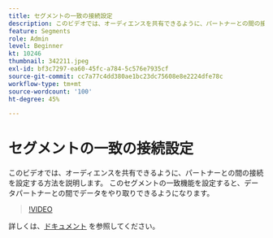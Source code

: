 ```yaml
---
title: セグメントの一致の接続設定
description: このビデオでは、オーディエンスを共有できるように、パートナーとの間の接続を設定する方法を説明します。 このセグメント一致機能を設定した後は、次の操作をおこないます（説明は 60～160 文字にする必要があります）。
feature: Segments
role: Admin
level: Beginner
kt: 10246
thumbnail: 342211.jpeg
exl-id: bf3c7297-ea60-45fc-a784-5c576e7935cf
source-git-commit: cc7a77c4dd380ae1bc23dc75608e8e2224dfe78c
workflow-type: tm+mt
source-wordcount: '100'
ht-degree: 45%

---
```


# セグメントの一致の接続設定

このビデオでは、オーディエンスを共有できるように、パートナーとの間の接続を設定する方法を説明します。 このセグメントの一致機能を設定すると、データパートナーとの間でデータをやり取りできるようになります。

>[!VIDEO](https://video.tv.adobe.com/v/342211/?quality=12&learn=on)

詳しくは、[ドキュメント](https://experienceleague.adobe.com/docs/experience-platform/segmentation/ui/segment-match/overview.html?lang=ja) を参照してください。
